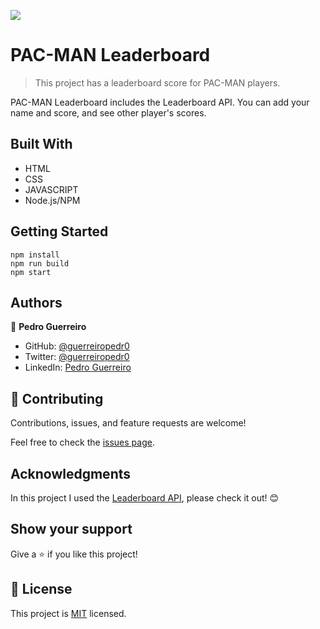 ![](https://img.shields.io/badge/Microverse-blueviolet)

# PAC-MAN Leaderboard

> This project has a leaderboard score for PAC-MAN players.

PAC-MAN Leaderboard includes the Leaderboard API. You can add your name and score, and see other player's scores.

## Built With

- HTML
- CSS
- JAVASCRIPT
- Node.js/NPM

## Getting Started

```
npm install
npm run build
npm start
```

## Authors

👤 **Pedro Guerreiro**

- GitHub: [@guerreiropedr0](https://github.com/guerreiropedr0)
- Twitter: [@guerreiropedr0](https://twitter.com/guerreiropedr0)
- LinkedIn: [Pedro Guerreiro](https://www.linkedin.com/in/guerreiropedr0/)

## 🤝 Contributing

Contributions, issues, and feature requests are welcome!

Feel free to check the [issues page](../../issues/).

## Acknowledgments

In this project I used the [Leaderboard API](https://www.notion.so/Leaderboard-API-service-24c0c3c116974ac49488d4eb0267ade3), please check it out! 😊

## Show your support

Give a ⭐️ if you like this project!

## 📝 License

This project is [MIT](./MIT.md) licensed.
